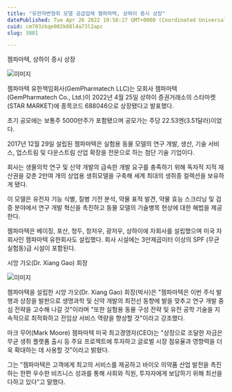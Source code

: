 ```yaml
---
title: "유전자변형쥐 모델 공급업체 젬파마텍, 상하이 증시 상장"
datePublished: Tue Apr 26 2022 19:58:27 GMT+0000 (Coordinated Universal Time)
cuid: cm703zkqe002k08l4a73l2apc
slug: 3801

---
```



젬파마텍, 상하이 증시 상장

![이미지](https://cdn.hashnode.com/res/hashnode/image/upload/v1739255779824/f66160c6-1929-4d9d-8c59-9199339cf8fb.jpeg)

젬파마텍 유한책임회사(GemPharmatech LLC)는 모회사 젬파마텍(GemPharmatech Co., Ltd.)이 2022년 4월 25일 상하이 증권거래소의 스타마켓(STAR MARKET)에 종목코드 688046으로 상장됐다고 발표했다.

초기 공모에는 보통주 5000만주가 포함됐으며 공모가는 주당 22.53엔(3.51달러)이었다.

2017년 12월 29일 설립된 젬파마텍은 실험용 동물 모델의 연구 개발, 생산, 기술 서비스, 업스트림 및 다운스트림 산업 확장을 전문으로 하는 첨단 기술 기업이다.

회사는 생물의학 연구 및 신약 개발의 급속한 개발 요구를 충족하기 위해 독자적 지적 재산권을 갖춘 2만여 개의 상업용 생쥐모델을 구축해 세계 최대의 생쥐종 컬렉션을 보유하게 됐다.

이 모델은 유전자 기능 식별, 질병 기전 분석, 약물 표적 발견, 약물 효능 스크리닝 및 검증 분야에서 연구 개발 혁신을 촉진하고 동물 모델의 기술병목 현상에 대한 해법을 제공한다.

젬파마텍은 베이징, 포산, 청두, 창저우, 광저우, 상하이에 자회사를 설립했으며 미국 자회사인 젬파마텍 유한회사도 설립했다. 회사 시설에는 3만제곱미터 이상의 SPF (무균실험동)급 시설이 포함된다.

시앙 가오(Dr. Xiang Gao) 회장

![이미지](https://cdn.hashnode.com/res/hashnode/image/upload/v1739255782205/1f1079f6-65ec-4826-8e0b-688383812773.jpeg)

젬파마텍을 설립한 시앙 가오(Dr. Xiang Gao) 회장(박사)은 "젬파마텍은 이번 주식 발행과 상장을 발판으로 생명과학 및 신약 개발의 최전선 동향에 발을 맞추고 연구 개발 중심 전략을 고수해 나갈 것"이라며 "또한 실험용 동물 구성 전략 및 유전 공학 기술을 지속적으로 최적화하고 전임상 서비스 역량을 향상할 것"이라고 강조했다.

마크 무어(Mark Moore) 젬파마텍 미국 최고경영자(CEO)는 "상장으로 조달한 자금은 무균 생쥐 플랫폼 출시 등 주요 프로젝트에 투자하고 글로벌 시장 점유율과 영향력을 더욱 확대하는 데 사용할 것"이라고 밝혔다.

그는 "젬파마텍은 고객에게 최고의 서비스를 제공하고 바이오 의약품 산업 발전을 촉진하는 한편 우수한 비즈니스 성과를 통해 사회와 직원, 투자자에게 보답하기 위해 최선을 다하고 있다"고 말했다.